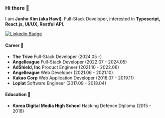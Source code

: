 ### Hi there 👋
I am **Junho Kim (aka Hawl)**. Full-Stack Developer, interested in **Typescript, React.js, UI/UX, Restful API**.

[![Linkedin Badge](https://img.shields.io/badge/-LinkedIn-blue?style=flat-square&logo=Linkedin&logoColor=white&link=https://www.linkedin.com/in/h4wldev/)](https://www.linkedin.com/in/h4wldev/)

#### Career 🏢
- **The Trive** Full-Stack Developer (2024.05 -)
- **Angelleague** Full-Stack Developer (2022.07 - 2024.05)
- **AdShield, Inc** Product Engineer (2021.10 - 2022.06)
- **Angelleague** Web Developer (2021.06 - 2021.10)
- **Kakao Corp** Web Application Developer (2018.07 - 2019.11)
- **Loplat** Software Engineer (2017.09 - 2018.04)

#### Education 🏫
- **Korea Digital Media High School** Hacking Defence Diploma (2015 - 2018)

